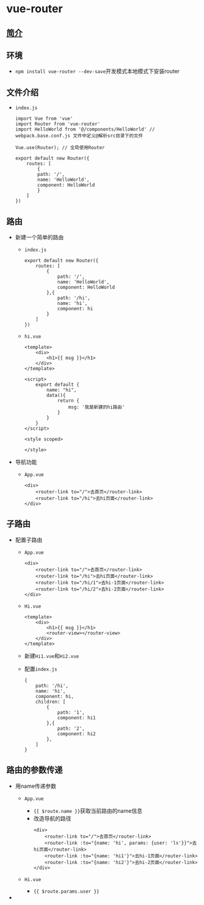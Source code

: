 # vue-router 
## [简介](http://jspang.com/post/vue-router.html)
## 环境
- `npm install vue-router --dev-save`开发模式本地模式下安装router

## 文件介绍
- `index.js`
    ```
    import Vue from 'vue'
    import Router from 'vue-router'
    import HelloWorld from '@/components/HelloWorld' // webpack.base.conf.js 文件中定义@解析src目录下的文件

    Vue.use(Router); // 全局使用Router

    export default new Router({
        routes: [
            {
            path: '/',
            name: 'HelloWorld',
            component: HelloWorld
            }
        ]
    })
    ```

## 路由
- 新建一个简单的路由
    - `index.js`
        ```
        export default new Router({
            routes: [
                {
                    path: '/',
                    name: 'HelloWorld',
                    component: HelloWorld
                },{
                    path: '/hi',
                    name: 'hi',
                    component: hi
                }
            ]
        })
        ```
    - `hi.vue`
        ```
        <template>
            <div>
                <h1>{{ msg }}</h1>
            </div>
        </template>

        <script>
            export default {
                name: "hi",
                data(){
                    return {
                        msg: '我是新建的hi路由'
                    }
                }
            }
        </script>

        <style scoped>

        </style>
        ```

- 导航功能
    - `App.vue`
        ```
        <div>
            <router-link to="/">去首页</router-link>
            <router-link to="/hi">去hi页面</router-link>
        </div>
        ```

## 子路由
- 配置子路由
    - `App.vue`
        ```
        <div>
            <router-link to="/">去首页</router-link>
            <router-link to="/hi">去hi页面</router-link>
            <router-link to="/hi/1">去hi-1页面</router-link>
            <router-link to="/hi/2">去hi-2页面</router-link>
        </div>
        ```
    
    - `Hi.vue`
        ```
        <template>
            <div>
                <h1>{{ msg }}</h1>
                <router-view></router-view>
            </div>
        </template>
        ```
    
    - 新建`Hi1.vue`和`Hi2.vue`

    - 配置`index.js`
        ```
        {
            path: '/hi',
            name: 'hi',
            component: hi,
            children: [
                {
                    path: '1',
                    component: hi1
                },{
                    path: '2',
                    component: hi2
                },
            ]
        }
        ```

## 路由的参数传递
- 用name传递参数
    - `App.vue`
        - `{{ $route.name }}`获取当前路由的name信息
        - 改造导航的路径
            ```
            <div>
                <router-link to="/">去首页</router-link>
                <router-link :to="{name: 'hi', params: {user: 'ls'}}">去hi页面</router-link>
                <router-link :to="{name: 'hi1'}">去hi-1页面</router-link>
                <router-link :to="{name: 'hi2'}">去hi-2页面</router-link>
            </div>
            ```
        
    - `Hi.vue`
        - `{{ $route.params.user }}`
- 